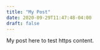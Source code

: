 ```yaml
---
title: "My Post"
date: 2020-09-29T11:47:48-04:00
draft: false
---
```


My post here to test https content.